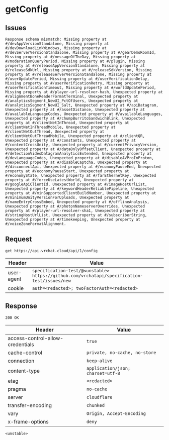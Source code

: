 # getConfig

## Issues
```
Response schema mismatch: Missing property at #/devAppVersionStandalone, Missing property at #/devDownloadLinkWindows, Missing property at #/devServerVersionStandalone, Missing property at #/gearDemoRoomId, Missing property at #/messageOfTheDay, Missing property at #/moderationQueryPeriod, Missing property at #/plugin, Missing property at #/releaseAppVersionStandalone, Missing property at #/releaseSdkUrl, Missing property at #/releaseSdkVersion, Missing property at #/releaseServerVersionStandalone, Missing property at #/userUpdatePeriod, Missing property at #/userVerificationDelay, Missing property at #/userVerificationRetry, Missing property at #/userVerificationTimeout, Missing property at #/worldUpdatePeriod, Missing property at #/player-url-resolver-hash, Unexpected property at #/alignmentBoneReaderFormatTerminal, Unexpected property at #/analyticsSegment_NewUI_PctOfUsers, Unexpected property at #/analyticsSegment_NewUI_Salt, Unexpected property at #/apiDatagram, Unexpected property at #/assetDistance, Unexpected property at #/availableLanguageCodes, Unexpected property at #/availableLanguages, Unexpected property at #/chumpBurritoSandwichBlink, Unexpected property at #/clientNetInThread, Unexpected property at #/clientNetInThreadMobile, Unexpected property at #/clientNetOutThread, Unexpected property at #/clientNetOutThreadMobile, Unexpected property at #/clientQR, Unexpected property at #/constants, Unexpected property at #/contentCrossUnity, Unexpected property at #/currentPrivacyVersion, Unexpected property at #/dataOnlyOffsetClient, Unexpected property at #/detectionVideoDatagramAnalyticsExtended, Unexpected property at #/devLanguageCodes, Unexpected property at #/disableAVProInProton, Unexpected property at #/disableCaptcha, Unexpected property at #/disconnectApi, Unexpected property at #/economyPauseEnd, Unexpected property at #/economyPauseStart, Unexpected property at #/economyState, Unexpected property at #/farEthernetKey, Unexpected property at #/forceUseLatestWorld, Unexpected property at #/googleApiClientId, Unexpected property at #/imageHostUrlList, Unexpected property at #/keywordHeaderReliablePipeline, Unexpected property at #/minSupportedClientBuildNumber, Unexpected property at #/minimumUnityVersionForUploads, Unexpected property at #/nameEntryCrossEmbed, Unexpected property at #/offlineAnalysis, Unexpected property at #/photonNameserverOverrides, Unexpected property at #/player-url-resolver-sha1, Unexpected property at #/stringHostUrlList, Unexpected property at #/subscriberString, Unexpected property at #/timekeeping, Unexpected property at #/voiceZoneFormatAlignment.
```

## Request
`get https://api.vrchat.cloud/api/1/config`

| Header | Value |
| ------ | ----- |
| user-agent | `specification-test/@<unstable> https://github.com/vrchatapi/specification-test/issues/new` |
| cookie | `auth=<redacted>; twoFactorAuth=<redacted>` |


## Response
`200 OK`

| Header | Value |
| ------ | ----- |
| access-control-allow-credentials | `true` |
| cache-control | `private, no-cache, no-store` |
| connection | `keep-alive` |
| content-type | `application/json; charset=utf-8` |
| etag | `<redacted>` |
| pragma | `no-cache` |
| server | `cloudflare` |
| transfer-encoding | `chunked` |
| vary | `Origin, Accept-Encoding` |
| x-frame-options | `deny` |

```jsonc
<unstable>
```
